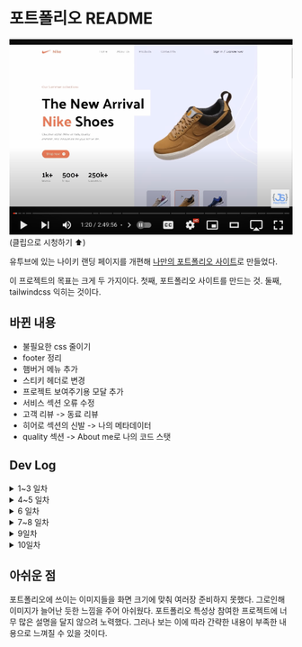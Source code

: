 # 포트폴리오 README

<!-- [![나이키 랜딩 페이지](https://i.ibb.co/pxzMGb4/Thumbnail-2.png)](https://www.youtube.com/watch?v=tS7upsfuxmo&t=83s) -->

[![나이키 랜딩 페이지](./public/youtube.png)](https://www.youtube.com/watch?v=tS7upsfuxmo&t=83s)
(클립으로 시청하기 ⬆️)

유투브에 있는 나이키 랜딩 페이지를 개편해 [나만의 포트폴리오 사이트](TODO:)로 만들었다.

이 프로젝트의 목표는 크게 두 가지이다. 첫째, 포트폴리오 사이트를 만드는 것. 둘째, tailwindcss 익히는 것이다.

## 바뀐 내용

- 불필요한 css 줄이기
- footer 정리
- 햄버거 메뉴 추가
- 스티키 헤더로 변경
- 프로젝트 보여주기용 모달 추가
- 서비스 섹션 오류 수정
- 고객 리뷰 -> 동료 리뷰
- 히어로 섹션의 신발 -> 나의 메타데이터
- quality 섹션 -> About me로 나의 코드 스탯

## Dev Log

<details>
<summary> 1~3 일차 </summary>

나이키 랜딩 페이지 유투브를 5번 정도 봤다. 어떤 사고의 흐름으로 페이지를 구성하는지, 어떤 점을 기준으로 컴포넌트로 빼는지, 반응형 웹사이트를 어떻게 단계별로 개발하는지를 중점으로 유투브를 시청했다.

유투브 시청만으로 개발자의 의도를 따라가기 벅찼기에 깃허브 레포지토리에서 코드를 읽었다. 그러나 처음 접한 tailwindcss가 발목을 잡았다. Bootstrap처럼 빠르게 스타일링을 도와주는 툴인 tailwindcss는 러닝커브가 높았지만 이 또한 극복해야할 산이라 여기고 공식 문서를 읽으며 기술을 익혔다.

css에 대한 기본 지식을 갖춘 상태라 낯설지 않았다. 다만 경험이 부족했기에 틈틈히 문서를 참조해 낯선 부분은 보강하였다.

</details>

<details>
<summary>4~5 일차</summary>

기존 코드를 그대로 따라치며 익히는 연습을 했다. 무작정 따라치다보니 지치기도 했지만 선배 개발자가 코드를 구성하는 순서를 익히려 노력했다. 그러다 불필요한 css 코드를 발견했고 불필요한 코드를 줄여 내가 이해하기 쉽도록 정리하는 게 도움이 될 것 같아 정리하는 중이다.

- `<header>` 태그를 따로 빼는 게 좋을까 아니면 `Header` 컴포넌트를 따로 만드는 게 좋을까?
- `<div>` 에 Background image 는 의미 그대로 백그라운드를 채울 이미지이다. 반면에 `<img>` 태그는 콘텐츠로서 유의미한 이미지이다. 이미지의 의미는 alt로 정의한다.
- `<img>` 태그를 어떻게 하면 쉽게 조작할까? `<div className="flex"><img/></div>`로 `flex`를 사용해 이미지를 다루면 가로 세로 비율에 따라 이미지가 늘어나기도 한다. 비율에 맞는 이미지를 여러장 준비해 `srcset`으로 관리하자.
- Wrapper 용 태그는 내부에 사용될 block element 의 배치만을 고려하자. (e.g. display, position)
- Tailwindcss 의 `container`는 오직 w-full -> 640px -> 768px -> 1024px -> 1280px -> 1536px 만을 고려하면 되므로 반응형을 쉽게 개발하게 도와준다. 이를 적극 활용하자.

스타일링을 수정할때 역시 추가하는 것보다 버리는 것이 정말 힘들었다. 그러나 불필요한 css를 정리했을때 다음 스타일링이 정말 편해짐을 느꼈다. 불필요한 스타일링을 버릴때 주의사항은 수정하는 아이템 뿐만 아니라 연관된 아이템까지 모두 전반적으로 어떻게 영향을 끼치는지 반드시 알고 있어야 한다.

</details>

<details>
<summary>6 일차</summary>

포트폴리오 소개용 웹사이트로 구상해보자

- 로고는 `BiPaperPlane` 로 종이 비행기 또는 `bi/BiCheckDouble`로 Wonnie의 W를 본따 더블체크 모양으로 할까
- Hero 섹션
  - 내 깃허브 링크 바로가기 버튼
  - 내 소개
  - 내가 한 포트폴리오 웹사이트 한장씩
- Product 섹션
  - 상세한 포트폴리오 소개
  - 아이템을 클릭하면 모달로 간편히 보여주기
- Quality 섹션
  - 나의 장점
  - 나의 협업 스킬
  - 내 기술 스킬
- About me 섹션
  - 내 기술 레벨을 알려주자
- Review 섹션
  - 동료들의 리뷰를 넣는다
  - 깃허브 프로필 사진을 넣는 게 좋을 듯

</details>

<details>
<summary>7~8 일차</summary>

[7 Practical Tips for Cheating at Design](https://medium.com/refactoring-ui/7-practical-tips-for-cheating-at-design-40c736799886)를 참고해 생생한 느낌을 줘보자.

- color와 font-weight으로 중요도 분별
- border 대신 그림자 효과로 아이템의 윤곽 살리기
- 아이템에 간격을 줘서 별개의 단락으로 구분하기
- 악센트 컬러를 적절히 사용해 특징을 구분하기

css를 수정하는 과정에서 tailwindcss에 대해 새로 배운 내용이 있다.

- tailwindcss 는 css cascades 룰에 따라 자동으로 정렬하여 스타일링을 매긴다. 예를들어 <div className=“px-2 p-3” />의 경우 왼쪽에서 오른쪽 순서가 아니라 자동으로 구체적으로 선언한 것을 우선으로 하여 정렬한다. 따라서, y축은 3\*0.25rem, x축은 2\*0.25rem 만큼 패딩이 먹는다. (개발자 입장에서 혼돈을 줄 수 있으므로 [tailwindcss-prettier](https://www.npmjs.com/package/prettier-plugin-tailwindcss)를 사용하자. 이는 스타일을 추가하면 자동으로 코드에 반영되어 정렬해준다.)
- 그러나 때로는 스타일을 덮어쓰고 싶을때가 있다. 이럴때 [tailwind-merge](https://www.npmjs.com/package/tailwind-merge)를 이용하자. 자동으로 정렬하는 게 아닌 말 그대로 순서를 부여해 덮어버린다. 위의 예를 들면, x, y축 모두 패딩 3으로 덮어버릴 수 있다. 이는 공용 컴포넌트를 나에게 맞게 커스텀할때 사용할 수 있다.

</details>

<details>
<summary>9일차</summary>

포트폴리오 사이트로 만들던 중 몇가지 부족한 점이 있어서 업데이트 해보자

- Sticky header 만들기
- ~~scroll snap 추가~~
- 프로젝트 소개용 모달 추가
- 서비스 섹션의 카드 아이템 3개에 대해 반응형 수정

`flex`에 대해서 다시 한번 배울 수 있었다. 1차원 배치에는 flex가 좋고, 2차원 배치는 grid가 편하다.

- `display:flex`를 쓰면서 하부 아이템을 full width로 맞출때, 굳이 `w-full`를 같이 쓸 필요 없다.
- 아이템을 담는 wrapper용 블록에 flex를 선언할때 `align-items`를 쓰면 width가 아이템에 맞게 설정된다. Full width를 원한다면 `align-items`를 선언하지 말고, 만약 각 아이템별 width를 설정해야 한다면 wrapper용 블록이 아닌 아이템에 flex-1과 같이 비율로서 선언하는 게 좋다.

`align-items` 없을때:
![flex](./public/flex-example1.png)
`align-items:start`:
![flex](./public/flex-example2.png)
`align-items:center`:
![flex](./public/flex-example3.png)

</details>

<details>
<summary>10일차</summary>

- Hero.jsx를 보면 `<section>` 태그를 두 개로 나눴다. 왜냐하면 데스크탑 화면일때 한 화면에 담긴 블록이 모바일 화면일때 두 개의 섹션으로 분류되기 때문이다.
- 햄버거 메뉴 수정: tailwindcss 웹사이트와 mdn 웹사이트 메뉴 둘 중 후자를 선택했다. 왜냐하면 네비게이션 항목이 간단한 뿐더러 `<nav>`코드를 재사용하기 수월하기 때문이다.
- Hero 섹션에 높이를 `dvh`로 맞추는 과정에서 `height`와 `flex-1`을 같이 쓸 수 없다는 것을 배웠다. 만약 같이 쓴다면 `height`는 무시된다.

`flex-1 height`함께 썼을때:
![flex-1 height](./public/flex-1-example1.png)
`height`만 썼을때:
![height](./public/flex-1-example2.png)
`flex-1`만 썼을때:
![flex-1](./public/flex-1-example3.png)
html 예시 코드:
![flex-1 code](./public/flex-1-example4.png)

</details>

## 아쉬운 점

포트폴리오에 쓰이는 이미지들을 화면 크기에 맞춰 여러장 준비하지 못했다. 그로인해 이미지가 늘어난 듯한 느낌을 주어 아쉬웠다. 포트폴리오 특성상 참여한 프로젝트에 너무 많은 설명을 달지 않으려 노력했다. 그러나 보는 이에 따라 간략한 내용이 부족한 내용으로 느껴질 수 있을 것이다.
